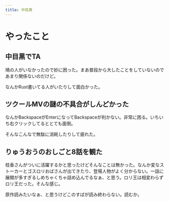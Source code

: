 ```yaml
---
title: 中目黒
---
```


# やったこと

## 中目黒でTA

鳩の人がいなかったので妙に困った。まあ普段から大したことをしていないのであまり関係ないのだけど。

なんかRust書いてる人がいたりして面白かった。

## ツクールMVの謎の不具合がしんどかった

なんかBackspaceがEnterになってBackspaceが利かない。非常に困る。いちいち右クリックしてるととても面倒。

そんなこんなで無駄に消耗したりして疲れた。

## りゅうおうのおしごと8話を観た

桂香さんがついに活躍するかと思ったけどそんなことは無かった。なんか変なストーカーとゴスロリおばさんが出てきたり、登場人物がよく分からない。一話に展開が多すぎるしめちゃくちゃ詰め込んでるなぁ、と思う。ロリ王は相変わらずロリ王だった。そんな感じ。

原作読みたいなぁ、と思うけどこのすばが読み終わらない。読むか。
